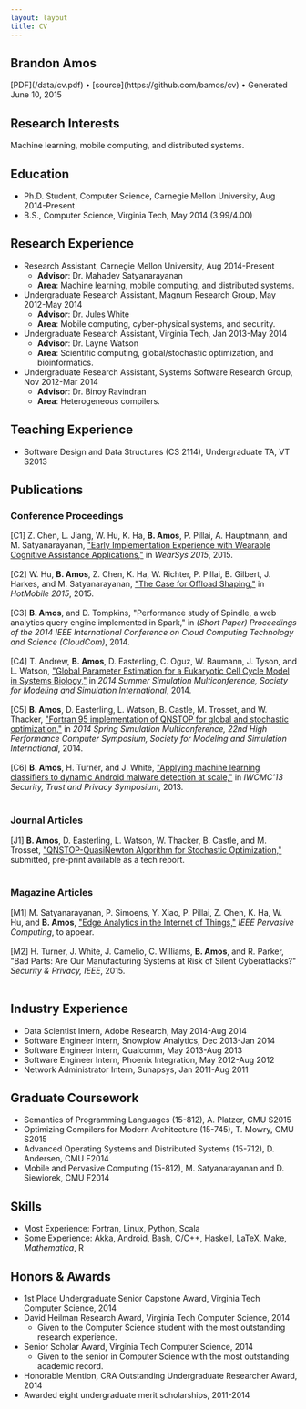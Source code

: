```yaml
---
layout: layout
title: CV
---
```


<section class="content">

# Brandon Amos

<section class="byline">
  [PDF](/data/cv.pdf) &bull;
  [source](https://github.com/bamos/cv) &bull;
  Generated June 10, 2015
</section>


## Research Interests
Machine learning, mobile computing, and distributed systems.


## Education
+ Ph.D. Student, Computer Science,
  Carnegie Mellon University,
  Aug 2014-Present
+ B.S., Computer Science,
  Virginia Tech,
  May 2014
    (3.99/4.00)


## Research Experience
+ Research Assistant, Carnegie Mellon University, Aug 2014-Present
    + **Advisor**: Dr. Mahadev Satyanarayanan
    + **Area**: Machine learning, mobile computing, and distributed systems.
+ Undergraduate Research Assistant, Magnum Research Group, May 2012-May 2014
    + **Advisor**: Dr. Jules White
    + **Area**: Mobile computing, cyber-physical systems, and security.
+ Undergraduate Research Assistant, Virginia Tech, Jan 2013-May 2014
    + **Advisor**: Dr. Layne Watson
    + **Area**: Scientific computing, global/stochastic optimization, and bioinformatics.
+ Undergraduate Research Assistant, Systems Software Research Group, Nov 2012-Mar 2014
    + **Advisor**: Dr. Binoy Ravindran
    + **Area**: Heterogeneous compilers.


## Teaching Experience
+ Software Design and Data Structures (CS 2114), Undergraduate TA,
  VT S2013


## Publications

### Conference Proceedings
[C1] Z. Chen, L. Jiang, W. Hu, K. Ha, **B. Amos**, P. Pillai, A. Hauptmann, and M. Satyanarayanan, <a href='http://www.cs.cmu.edu/~satya/docdir/chen-wearsys2015.pdf'>"Early Implementation Experience with Wearable Cognitive Assistance Applications,"</a> in <em>WearSys 2015</em>, 2015.<br><br>
[C2] W. Hu, **B. Amos**, Z. Chen, K. Ha, W. Richter, P. Pillai, B. Gilbert, J. Harkes, and M. Satyanarayanan, <a href='http://www.cs.cmu.edu/~satya/docdir/hu-hotmobile2015.pdf'>"The Case for Offload Shaping,"</a> in <em>HotMobile 2015</em>, 2015.<br><br>
[C3] **B. Amos**, and D. Tompkins, "Performance study of Spindle, a web analytics query engine
implemented in Spark," in <em>(Short Paper) Proceedings of the 2014 IEEE International Conference on Cloud Computing Technology and Science (CloudCom)</em>, 2014.<br><br>
[C4] T. Andrew, **B. Amos**, D. Easterling, C. Oguz, W. Baumann, J. Tyson, and L. Watson, <a href='http://dl.acm.org/citation.cfm?id=2685662'>"Global Parameter Estimation for a Eukaryotic Cell Cycle Model
in Systems Biology,"</a> in <em>2014 Summer Simulation Multiconference, Society for Modeling and Simulation International</em>, 2014.<br><br>
[C5] **B. Amos**, D. Easterling, L. Watson, B. Castle, M. Trosset, and W. Thacker, <a href='http://dl.acm.org/citation.cfm?id=2663525'>"Fortran 95 implementation of QNSTOP for global and
stochastic optimization,"</a> in <em>2014 Spring Simulation Multiconference, 22nd High Performance Computer Symposium, Society for Modeling and Simulation International</em>, 2014.<br><br>
[C6] **B. Amos**, H. Turner, and J. White, <a href='http://bamos.github.io/data/papers/amos-iwcmc2013.pdf'>"Applying machine learning classifiers to dynamic Android
malware detection at scale,"</a> in <em>IWCMC'13 Security, Trust and Privacy Symposium</em>, 2013.<br><br>


### Journal Articles
[J1] **B. Amos**, D. Easterling, L. Watson, W. Thacker, B. Castle, and M. Trosset, <a href='https://vtechworks.lib.vt.edu/bitstream/handle/10919/49672/qnTOMS14.pdf'>"QNSTOP-QuasiNewton Algorithm for Stochastic Optimization,"</a> submitted, pre-print available as a tech report.<br><br>


### Magazine Articles
[M1] M. Satyanarayanan, P. Simoens, Y. Xiao, P. Pillai, Z. Chen, K. Ha, W. Hu, and **B. Amos**, <a href='http://www.cs.cmu.edu/~satya/docdir/satya-edge2015.pdf'>"Edge Analytics in the Internet of Things,"</a> <em>IEEE Pervasive Computing</em>, to appear.<br><br>
[M2] H. Turner, J. White, J. Camelio, C. Williams, **B. Amos**, and R. Parker, "Bad Parts: Are Our Manufacturing Systems at Risk of Silent Cyberattacks?" <em>Security \& Privacy, IEEE</em>, 2015.<br><br>


## Industry Experience
+ Data Scientist Intern,
  Adobe Research,
  May 2014-Aug 2014
+ Software Engineer Intern,
  Snowplow Analytics,
  Dec 2013-Jan 2014
+ Software Engineer Intern,
  Qualcomm,
  May 2013-Aug 2013
+ Software Engineer Intern,
  Phoenix Integration,
  May 2012-Aug 2012
+ Network Administrator Intern,
  Sunapsys,
  Jan 2011-Aug 2011


## Graduate Coursework
+ Semantics of Programming Languages (15-812), A. Platzer, CMU S2015
+ Optimizing Compilers for Modern Architecture (15-745), T. Mowry, CMU S2015
+ Advanced Operating Systems and Distributed Systems (15-712), D. Andersen, CMU F2014
+ Mobile and Pervasive Computing (15-812), M. Satyanarayanan and D. Siewiorek, CMU F2014


## Skills
+ Most Experience: Fortran, Linux, Python, Scala
+ Some Experience: Akka, Android, Bash, C/C++, Haskell, LaTeX, Make, *Mathematica*, R


## Honors & Awards
+ 1st Place Undergraduate Senior Capstone Award, Virginia Tech Computer Science, 2014
+ David Heilman Research Award, Virginia Tech Computer Science, 2014
  + Given to the Computer Science student with the most outstanding research experience.
+ Senior Scholar Award, Virginia Tech Computer Science, 2014
  + Given to the senior in Computer Science with the most outstanding academic record.
+ Honorable Mention, CRA Outstanding Undergraduate Researcher Award, 2014
+ Awarded eight undergraduate merit scholarships, 2011-2014




</section>
